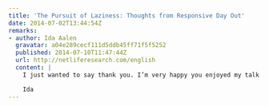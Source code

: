 ```yaml
---
title: 'The Pursuit of Laziness: Thoughts from Responsive Day Out'
date: 2014-07-02T13:44:54Z
remarks:
- author: Ida Aalen
  gravatar: a04e289cecf111d5ddb45ff71f5f5252
  published: 2014-07-10T11:47:44Z
  url: http://netliferesearch.com/english
  content: |
    I just wanted to say thank you. I’m very happy you enjoyed my talk. I was afraid I wouldn’t make any sense when I had just 20 minutes!!

    Ida
---
```

